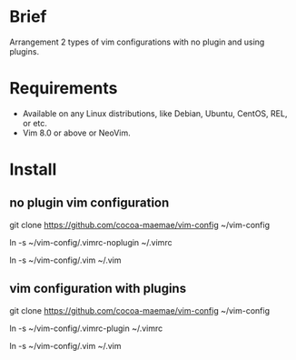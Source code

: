 # Brief
Arrangement 2 types of vim configurations with no plugin and using plugins.

# Requirements
* Available on any Linux distributions, like Debian, Ubuntu, CentOS, REL, or etc.
* Vim 8.0 or above or NeoVim.

# Install
## no plugin vim configuration
git clone https://github.com/cocoa-maemae/vim-config ~/vim-config

ln -s ~/vim-config/.vimrc-noplugin ~/.vimrc

ln -s ~/vim-config/.vim ~/.vim

## vim configuration with plugins
git clone https://github.com/cocoa-maemae/vim-config ~/vim-config

ln -s ~/vim-config/.vimrc-plugin ~/.vimrc

ln -s ~/vim-config/.vim ~/.vim

